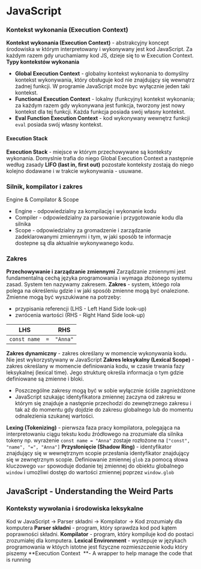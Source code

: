 # JavaScript
### Kontekst wykonania (Execution Context)
**Kontekst wykonania (Execution Context)** - abstrakcyjny koncept środowiska w którym interpretowany i wykonywany jest kod JavaScript. Za każdym razem gdy uruchamiamy kod JS, dzieje się to w Execution Context.
**Typy kontekstów wykonania**

* **Global Execution Context** - globalny kontekst wykonania to domyślny kontekst wykonywania, który obsługuje kod nie znajdujący się wewnątrz żadnej funkcji. W programie JavaScript może byc wyłącznie jeden taki kontekst.
* **Functional Execution Context** - lokalny (funkcyjny) kontekst wykonania; za każdym razem gdy wykonywana jest funkcja, tworzony jest nowy kontekst dla tej funkcji. Każda funkcja posiada swój własny kontekst.
* **Eval Function Execution Context** - kod wykonywany wewnętrz funkcji `eval` posiada swój własny kontekst.
#### Execution Stack
**Execution Stack** - miejsce w którym przechowywane są konteksty wykonania. Domyslnie trafia do niego Global Execution Context a następnie według zasady **LIFO (last in, first out)** pozostałe konteksty zostają do niego kolejno dodawane i w trakcie wykonywania - usuwane.

### Silnik, kompilator i zakres
Engine & Compilator & Scope

* Engine - odpowiedzialny za kompilację i wykonanie kodu
* Compiler - odpowiedzialny za parsowanie i przygotowanie kodu dla silnika
* Scope - odpowiedzialny za gromadzenie i zarządzanie zadeklarowanymi zmiennymi i tym, w jaki sposób te informacje dostepne są dla aktualnie wykonywanego kodu.

### Zakres

**Przechowywanie i zarządzanie zmiennymi**
Zarządzanie zmiennymi jest fundamentalną cechą języka programowania i wymaga złożonego systemu zasad. System ten nazywamy zakresem.
**Zakres** \- system\, któego rola polega na określeniu gdzie i w jaki sposób zmienne mogą być onalezione\. Zmienne mogą być wyszukiwane na potrzeby:

* przypisania referencji (LHS - Left Hand Side look-up)
* zwrócenia wartości (RHS - Right Hand Side look-up)

| LHS | | RHS |
| :---: | :---: | :---: |
| `const name` | `=` | `"Anna"` |

**Zakres dynamiczny** \- zakres określany w momencie wykonywania kodu\. Nie jest wykorzystywany w JavaScript
**Zakres leksykalny (Lexical Scope)** \- zakres określany w momencie definiowania kodu\, w czasie trwania fazy leksykalnej \(lexical time\)\. Jego strukturę określa informacja o tym gdzie definiowane są zmienne i bloki\.

* Poszczególne zakresy mogą być w sobie wyłącznie ściśle zagnieżdżone
* JavaScript szukając identyfikatora zmiennej zaczyna od zakresu w którym się znajduje a następnie przechodzi do zewnętrznego zakresu i tak aż do momentu gdy dojdzie do zakresu globalnego lub do momentu odnalezienia szukanej wartości.

**Lexing (Tokenizing)** \- pierwsza faza pracy kompilatora\, polegająca na interpretowaniu ciągu tekstu kodu źródłowego na zrozumiałe dla silnika tokeny np\. wyrażenie `const name = "Anna"` zostaje rozłożone na `["const", "name", "=", "Anna"]`
**Przysłonięcie (Shadow Ring)** \- identyfikator znajdujący się w wewnętrznym scopie przesłania identyfikator znajdujący się w zewnętrznym scopie\.
Definiowanie zmiennej `glob` za pomocą słowa kluczowego `var` spowoduje dodanie tej zmiennej do obiektu globalnego `window` i umożliwi dostęp do wartości zmiennej poprzez `window.glob`

## JavaScript - Understanding the Weird Parts

### Konteksty wywołania i środowiska leksykalne

Kod w JavaScript → Parser składni → Kompilator → Kod zrozumiały dla komputera
**Parser składni** \- program\, który sprawdza kod pod kątem poprawności składni\.
**Kompilator** \- program\, który kompiluje kod do postaci zrozumiałej dla komputera\.
**Lexical Environment** \- wystepuje w językach programowania w któych istotne jest fizyczne rozmieszczenie kodu który piszemy
\*\*Execution Context  \*\*\- A wrapper to help manage the code that is running